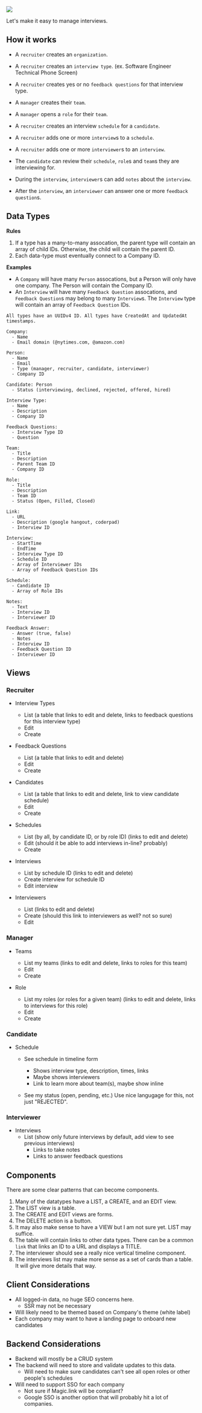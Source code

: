 <img src="https://repository-images.githubusercontent.com/393375822/08a8ec9f-798b-4924-8ba6-1b666ac1de34" />

Let's make it easy to manage interviews.

## How it works

- A `recruiter` creates an `organization`. 

- A `recruiter` creates an `interview type`. (ex. Software Engineer Technical Phone Screen)
- A `recruiter` creates yes or no `feedback questions` for that interview type.

- A `manager` creates their `team`.
- A `manager` opens a `role` for their `team`.
- A `recruiter` creates an interview `schedule` for a `candidate`. 
- A `recruiter` adds one or more `interview`s to a `schedule`.
- A `recruiter` adds one or more `interviewer`s to an `interview`.
- The `candidate` can review their `schedule`, `role`s and `team`s they are interviewing for.
- During the `interview`, `interviewer`s can add `notes` about the `interview`.
- After the `interview`, an `interviewer` can answer one or more `feedback question`s.

## Data Types

__Rules__
1. If a type has a many-to-many assocation, the parent type will contain an array of child IDs. Otherwise, the child will contain the parent ID. 
2. Each data-type must eventually connect to a Company ID.

__Examples__
  - A `Company` will have many `Person` assocations, but a Person will only have one company. The Person will contain the Company ID. 
  - An `Interview` will have many `Feedback Question` assocations, and `Feedback Question`s may belong to many `Interview`s. The `Interview` type will contain an array of `Feedback Question` IDs.

```
All types have an UUIDv4 ID. All types have CreatedAt and UpdatedAt timestamps.

Company:
  - Name
  - Email domain (@nytimes.com, @amazon.com)

Person:
  - Name
  - Email
  - Type (manager, recruiter, candidate, interviewer)
  - Company ID
  
Candidate: Person
  - Status (interviewing, declined, rejected, offered, hired)
  
Interview Type:
  - Name
  - Description
  - Company ID
  
Feedback Questions:
  - Interview Type ID
  - Question
  
Team:
  - Title
  - Description
  - Parent Team ID
  - Company ID
  
Role:
  - Title
  - Description
  - Team ID
  - Status (Open, Filled, Closed)
  
Link:
  - URL
  - Description (google hangout, coderpad)
  - Interview ID

Interview:
  - StartTime
  - EndTime
  - Interview Type ID
  - Schedule ID
  - Array of Interviewer IDs
  - Array of Feedback Question IDs

Schedule:
  - Candidate ID
  - Array of Role IDs
  
Notes:
  - Text
  - Interview ID
  - Interviewer ID

Feedback Answer:
  - Answer (true, false)
  - Notes
  - Interview ID
  - Feedback Question ID
  - Interviewer ID
```

## Views

### Recruiter

- Interview Types
    - List (a table that links to edit and delete, links to feedback questions for this interview type)
    - Edit
    - Create

- Feedback Questions
    - List (a table that links to edit and delete)
    - Edit
    - Create

- Candidates
    - List (a table that links to edit and delete, link to view candidate schedule)
    - Edit
    - Create

- Schedules
    - List (by all, by candidate ID, or by role ID) (links to edit and delete)
    - Edit (should it be able to add interviews in-line? probably)
    - Create

- Interviews
  - List by schedule ID (links to edit and delete)
  - Create interview for schedule ID
  - Edit interview

- Interviewers
  - List (links to edit and delete)
  - Create (should this link to interviewers as well? not so sure)
  - Edit

### Manager

- Teams
    - List my teams (links to edit and delete, links to roles for this team)
    - Edit
    - Create

- Role
    - List my roles (or roles for a given team) (links to edit and delete, links to interviews for this role)
    - Edit
    - Create

### Candidate

- Schedule
    - See schedule in timeline form
        - Shows interview type, description, times, links
        - Maybe shows interviewers
        - Link to learn more about team(s), maybe show inline

    - See my status (open, pending, etc.) Use nice langugage for this, not just "REJECTED".

### Interviewer

- Interviews
    - List (show only future interviews by default, add view to see previous interviews)
        - Links to take notes
        - Links to answer feedback questions

## Components

There are some clear patterns that can become components.

1. Many of the datatypes have a LIST, a CREATE, and an EDIT view.
2. The LIST view is a table.
3. The CREATE and EDIT views are forms.
4. The DELETE action is a button.
5. It may also make sense to have a VIEW but I am not sure yet. LIST may suffice.
6. The table will contain links to other data types. There can be a common `link` that links an ID to a URL and displays a TITLE.
7. The interviewer should see a really nice vertical timeline component.
8. The interviews list may make more sense as a set of cards than a table. It will give more details that way.

## Client Considerations

- All logged-in data, no huge SEO concerns here.
    - SSR may not be necessary
- Will likely need to be themed based on Company's theme (white label) 
- Each company may want to have a landing page to onboard new candidates

## Backend Considerations

- Backend will mostly be a CRUD system
- The backend will need to store and validate updates to this data.
    - Will need to make sure candidates can't see all open roles or other people's schedules
- Will need to support SSO for each company
    - Not sure if Magic.link will be compliant? 
    - Google SSO is another option that will probably hit a lot of companies.

